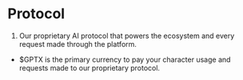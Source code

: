# Protocol

1. Our proprietary AI protocol that powers the ecosystem and every request made through the platform.&#x20;

* $GPTX is the primary currency to pay your character usage and requests made to our proprietary protocol.&#x20;

